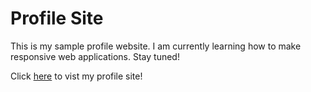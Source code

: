 # Profile Site

This is my sample profile website. I am currently learning how to make responsive web applications. Stay tuned!

Click [here](http://wongnick.github.io/ProfileSite) to vist my profile site!
